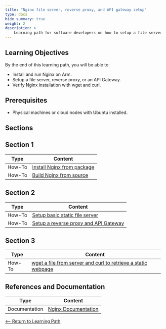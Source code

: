 ```yaml
---
title: "Nginx file server, reverse proxy, and API gateway setup"
type: docs
hide_summary: true
weight: 2
description: >
    Learning path for software developers on how to setup a file server, reverse proxy, or API Gateway with Nginx.
---
```


## Learning Objectives

By the end of this learning path, you will be able to:

* Install and run Nginx on Arm.
* Setup a file server, reverse proxy, or an API Gateway.
* Verify Nginx installation with wget and curl.

## Prerequisites

* Physical machines or cloud nodes with Ubuntu installed.

## Sections

## Section 1

|          Type | Content                       |
| ---           | ---                                 |
| How-To        | [Install Nginx from package](/content/en/cloud/nginx/install_from_package.md)
| How-To        | [Build Nginx from source](/content/en/cloud/nginx/build_from_source.md) |

## Section 2

|          Type | Content                       |
| ---           | ---                                 |
| How-To        | [Setup basic static file server](/content/en/cloud/nginx/basic_static_file_server.md)
| How-To        | [Setup a reverse proxy and API Gateway](/content/en/cloud/nginx/reverse_proxy_and_API_gateway.md)

## Section 3

|          Type | Content                       |
| ---           | ---                                 |
| How-To        | [wget a file from server and curl to retrieve a static webpage](/content/en/cloud/nginx/example.md) |

## References and Documentation

| Type          | Content             |
| ---           | ---                 |
| Documentation | [Nginx Documentation](http://nginx.org/en/docs/) |

[<-- Return to Learning Path](/content/en/cloud/nginx/#sections)

